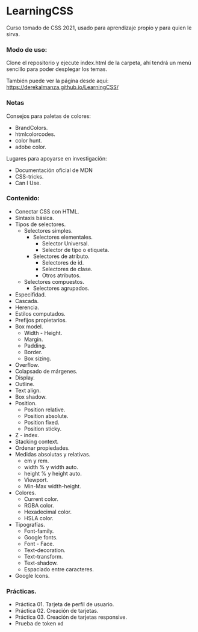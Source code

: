 # LearningCSS
Curso tomado de CSS 2021, usado para aprendizaje propio y para quien le sirva.

### Modo de uso:
Clone el repositorio y ejecute index.html de la carpeta, ahí tendrá un menú sencillo para poder desplegar los temas.

También puede ver la página desde aquí: https://derekalmanza.github.io/LearningCSS/

### Notas
Consejos para paletas de colores:
* BrandColors.
* htmlcolorcodes.
* color hunt.
* adobe color.

Lugares para apoyarse en investigación:
* Documentación oficial de MDN
* CSS-tricks.
* Can I Use.

### Contenido:

* Conectar CSS con HTML.
* Sintaxis básica.
* Tipos de selectores.
    * Selectores simples.
        * Selectores elementales.
            * Selector Universal.
            * Selector de tipo o etiqueta.
        * Selectores de atributo.
            * Selectores de id. 
            * Selectores de clase.
            * Otros atributos.
    * Selectores compuestos.
        * Selectores agrupados.
    <!--     * Selectores combinados.
        * Pseudoclases - Pseudoelementos. -->
* Especifidad.
* Cascada.
* Herencia.
* Estilos computados.
* Prefijos propietarios.
* Box model.
    * Width - Height.
    * Margin.
    * Padding.
    * Border.
    * Box sizing.
* Overflow.
* Colapsado de márgenes.
* Display.
* Outline.
* Text align.
* Box shadow.
* Position.
    * Position relative.
    * Position absolute.
    * Position fixed.
    * Position sticky.
* Z - index.
* Stacking context.
* Ordenar propiedades.
* Medidas absolutas y relativas.
    * em y rem.
    * width % y width auto.
    * height % y height auto.
    * Viewport.
    * Min-Max width-height.
* Colores.
    * Current color.
    * RGBA color.
    * Hexadecimal color.
    * HSLA color.
* Tipografías.
    * Font-family.
    * Google fonts.
    * Font - Face.
    * Text-decoration.
    * Text-transform.
    * Text-shadow.
    * Espaciado entre caracteres.
* Google Icons.

### Prácticas.
* Práctica 01. Tarjeta de perfil de usuario.
* Práctica 02. Creación de tarjetas.
* Práctica 03. Creación de tarjetas responsive.
* Prueba de token xd
